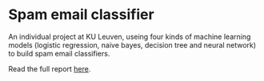 # Spam email classifier

An individual project at KU Leuven, useing four kinds of machine learning models (logistic regression, naive bayes, decision tree and neural network) to build spam email classifiers.

Read the full report [here](https://github.com/dodopianist/Projects/blob/main/Spam%20email%20classifier/Data_mining_part2_Ching_Han.pdf).

